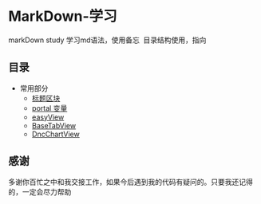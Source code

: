 # MarkDown-学习
markDown study
  学习md语法，使用备忘 
  目录结构使用，指向

## 目录
- 常用部分
    - [标题区块](./标题与区块.md)
    - [portal 变量](./框架部分总结-portal变量部分.md)
    - [easyView](./框架部分总结-easyView.md)
    - [BaseTabView](./框架部分总结-BaseTabView.md)
    - [DncChartView](./框架部分总结-DncChartView.md)
## 感谢
多谢你百忙之中和我交接工作，如果今后遇到我的代码有疑问的。只要我还记得的，一定会尽力帮助
